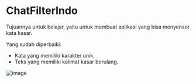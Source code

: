 # ChatFilterIndo
Tujuannya untuk belajar, yaitu untuk membuat aplikasi yang bisa menyensor kata kasar.

Yang sudah diperbaiki:
- Kata yang memiliki karakter unik.
- Teks yang memiliki kalimat kasar berulang.

![image](https://user-images.githubusercontent.com/79041906/226370895-dd7b4973-ff9c-4b09-98c3-f9ebe9d2700b.png)


